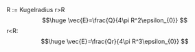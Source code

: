 R := Kugelradius
r>R
$$\huge
\vec{E}=\frac{Q}{4\pi R^2\epsilon_{0}}
$$
r<R:
$$\huge
\vec{E}=\frac{Qr}{4\pi R^3\epsilon_{0}}
$$